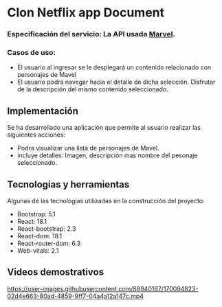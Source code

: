 # Clon Netflix app Document

 ### Especificación del servicio: La API usada [Marvel](https://developer.marvel.com/docs).
 ### Casos de uso:
 - El usuario al ingresar se le desplegará un contenido relacionado con personajes de Mavel  
 - El usuario podrá navegar hacia el detalle de dicha selección. Disfrutar de la descripción del mismo contenido seleccionado.

## Implementación

Se ha desarrollado una aplicación que permite al usuario realizar las siguientes acciones:
- Podra visualizar una lista de personajes de Mavel.  
- incluye detalles: Imagen, descripción mas nombre del pesonaje seleccionado.

## Tecnologías y herramientas
Algunas de las tecnologías utilizadas en la construcción del proyecto:

 - Bootstrap: 5.1
 - React: 18.1
 - React-bootstrap: 2.3
 - React-dom: 18.1
 - React-router-dom: 6.3
 - Web-vitals: 2.1

## Videos demostrativos


https://user-images.githubusercontent.com/88940167/170094823-02d4e663-80ad-4859-9ff7-04a4a12a147c.mp4

